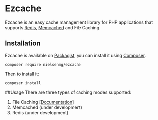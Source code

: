 # Ezcache
Ezcache is an easy cache management library for PHP applications that supports [Redis](http://redis.io/), [Memcached](https://memcached.org/) and File Caching.

## Installation

Ezcache is available on [Packagist](https://packagist.org/packages/nielsenmg/ezcache), you can install it using [Composer](https://getcomposer.org/).

```
composer require nielsenmg/ezcache
```

Then to install it:

```
composer install
```

##Usage
There are three types of caching modes supported:

1. File Caching [[Documentation]](xpto)
2. Memcached (under development)
3. Redis (under development)




